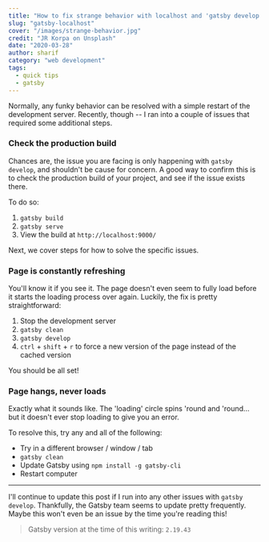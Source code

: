 ```yaml
---
title: "How to fix strange behavior with localhost and 'gatsby develop'"
slug: "gatsby-localhost"
cover: "/images/strange-behavior.jpg"
credit: "JR Korpa on Unsplash"
date: "2020-03-28"
author: sharif
category: "web development"
tags:
  - quick tips
  - gatsby
---
```


Normally, any funky behavior can be resolved with a simple restart of the development server. Recently, though -- I ran into a couple of issues that required some additional steps.

### Check the production build

Chances are, the issue you are facing is only happening with `gatsby develop`, and shouldn't be cause for concern. A good way to confirm this is to check the production build of your project, and see if the issue exists there.

To do so:

1. `gatsby build`
2. `gatsby serve`
3. View the build at `http://localhost:9000/`

Next, we cover steps for how to solve the specific issues.

### Page is constantly refreshing

You'll know it if you see it. The page doesn't even seem to fully load before it starts the loading process over again. Luckily, the fix is pretty straightforward:

1. Stop the development server
2. `gatsby clean`
3. `gatsby develop`
4. `ctrl` + `shift` + `r` to force a new version of the page instead of the cached version

You should be all set!

### Page hangs, never loads

Exactly what it sounds like. The 'loading' circle spins 'round and 'round... but it doesn't ever stop loading to give you an error.

To resolve this, try any and all of the following:

- Try in a different browser / window / tab
- `gatsby clean`
- Update Gatsby using `npm install -g gatsby-cli`
- Restart computer

---

I'll continue to update this post if I run into any other issues with `gatsby develop`. Thankfully, the Gatsby team seems to update pretty frequently. Maybe this won't even be an issue by the time you're reading this!

> Gatsby version at the time of this writing: `2.19.43`
